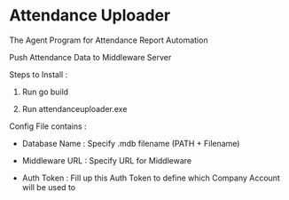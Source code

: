 # Attendance Uploader
The Agent Program for Attendance Report Automation

Push Attendance Data to Middleware Server

Steps to Install :

1. Run go build

2. Run attendanceuploader.exe


Config File contains : 

- Database Name : Specify .mdb filename (PATH + Filename)

- Middleware URL : Specify URL for Middleware

- Auth Token : Fill up this Auth Token to define which Company Account will be used to